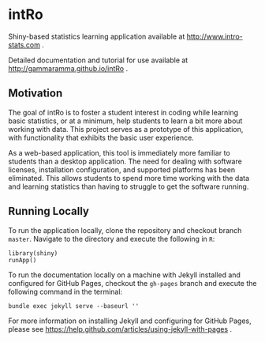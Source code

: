 intRo
=====

Shiny-based statistics learning application available at http://www.intro-stats.com . 

Detailed documentation and tutorial for use available at http://gammaramma.github.io/intRo .

Motivation
-----------
The goal of intRo is to foster a student interest in coding while learning basic statistics, or at a minimum, help students to learn a bit more about working with data. This project serves as a prototype of this application, with functionality that exhibits the basic user experience.

As a web-based application, this tool is immediately more familiar to students than a desktop application. The need for dealing with software licenses, installation configuration, and supported platforms has been eliminated. This allows students to spend more time working with the data and learning statistics than having to struggle to get the software running.

Running Locally
----------
To run the application locally, clone the repository and checkout branch `master`. Navigate to the directory and execute the following in `R`:
```
library(shiny)
runApp()
``` 


To run the documentation locally on a machine with Jekyll installed and configured for GitHub Pages, checkout the `gh-pages` branch and execute the following command in the terminal: 
```
bundle exec jekyll serve --baseurl ''
``` 

For more information on installing Jekyll and configuring for GitHub Pages, please see https://help.github.com/articles/using-jekyll-with-pages .
